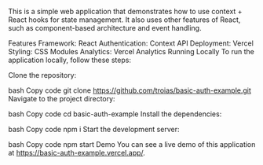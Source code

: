 This is a simple web application that demonstrates how to use context + React hooks for state management. It also uses other features of React, such as component-based architecture and event handling.

Features
Framework: React
Authentication: Context API
Deployment: Vercel
Styling: CSS Modules
Analytics: Vercel Analytics
Running Locally
To run the application locally, follow these steps:

Clone the repository:

bash
Copy code
git clone https://github.com/troias/basic-auth-example.git
Navigate to the project directory:

bash
Copy code
cd basic-auth-example
Install the dependencies:

bash
Copy code
npm i
Start the development server:

bash
Copy code
npm start
Demo
You can see a live demo of this application at https://basic-auth-example.vercel.app/.

